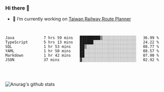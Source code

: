 ### Hi there 👋

- 🔭 I’m currently working on [Taiwan Railway Route Planner](https://github.com/Taiwan-Railway-Route-Planner)

<br/>

<!--START_SECTION:waka-->

```text
Java             7 hrs 59 mins   █████████▒░░░░░░░░░░░░░░░   36.99 %
TypeScript       5 hrs 13 mins   ██████░░░░░░░░░░░░░░░░░░░   24.22 %
SQL              1 hr 53 mins    ██▒░░░░░░░░░░░░░░░░░░░░░░   08.77 %
YAML             1 hr 50 mins    ██░░░░░░░░░░░░░░░░░░░░░░░   08.57 %
Markdown         1 hr 42 mins    ██░░░░░░░░░░░░░░░░░░░░░░░   07.90 %
JSON             37 mins         ▓░░░░░░░░░░░░░░░░░░░░░░░░   02.92 %
```

<!--END_SECTION:waka-->

<br/>
<br/>

![Anurag's github stats](https://github-readme-stats.vercel.app/api?username=DepickereSven&show_icons=true&theme=tokyonight)



<!--
**DepickereSven/DepickereSven** is a ✨ _special_ ✨ repository because its `README.md` (this file) appears on your GitHub profile.

Here are some ideas to get you started:

- 🔭 I’m currently working on ...
- 🌱 I’m currently learning ...
- 👯 I’m looking to collaborate on ...
- 🤔 I’m looking for help with ...
- 💬 Ask me about ...
- 📫 How to reach me: ...
- 😄 Pronouns: ...
- ⚡ Fun fact: ...
-->
